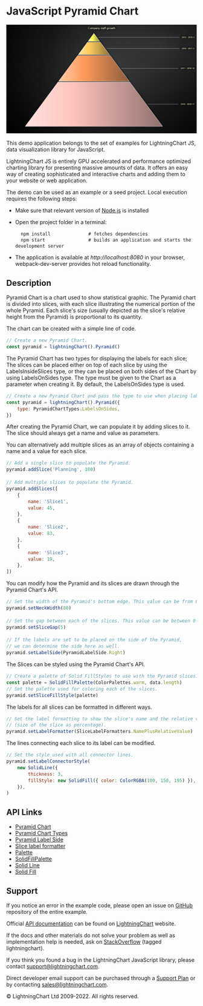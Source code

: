 # JavaScript Pyramid Chart

![JavaScript Pyramid Chart](simplePyramid-darkGold.png)

This demo application belongs to the set of examples for LightningChart JS, data visualization library for JavaScript.

LightningChart JS is entirely GPU accelerated and performance optimized charting library for presenting massive amounts of data. It offers an easy way of creating sophisticated and interactive charts and adding them to your website or web application.

The demo can be used as an example or a seed project. Local execution requires the following steps:

-   Make sure that relevant version of [Node.js](https://nodejs.org/en/download/) is installed
-   Open the project folder in a terminal:

          npm install              # fetches dependencies
          npm start                # builds an application and starts the development server

-   The application is available at _http://localhost:8080_ in your browser, webpack-dev-server provides hot reload functionality.


## Description

Pyramid Chart is a chart used to show statistical graphic. The Pyramid chart is divided into slices, with each slice illustrating the numerical portion of the whole Pyramid. Each slice's size (usually depicted as the slice's relative height from the Pyramid) is proportional to its quantity.

The chart can be created with a simple line of code.

```javascript
// Create a new Pyramid Chart.
const pyramid = lightningChart().Pyramid()
```

The Pyramid Chart has two types for displaying the labels for each slice; The slices can be placed either on top of each slice by using the LabelsInsideSlices type, or they can be placed on both sides of the Chart by using LabelsOnSides type. The type must be given to the Chart as a parameter when creating it.
By default, the LabelsOnSides type is used.

```javascript
// Create a new Pyramid Chart and pass the type to use when placing labels.
const pyramid = lightningChart().Pyramid({
    type: PyramidChartTypes.LabelsOnSides,
})
```

After creating the Pyramid Chart, we can populate it by adding slices to it.
The slice should always get a name and value as parameters.

You can alternatively add multiple slices as an array of objects containing a name and a value for each slice.

```javascript
// Add a single slice to populate the Pyramid.
pyramid.addSlice('Planning', 100)

// Add multiple slices to populate the Pyramid.
pyramid.addSlices([
    {
        name: 'Slice1',
        value: 45,
    },
    {
        name: 'Slice2',
        value: 83,
    },
    {
        name: 'Slice3',
        value: 19,
    },
])
```

You can modify how the Pyramid and its slices are drawn through the Pyramid Chart's API.

```javascript
// Set the width of the Pyramid's bottom edge. This value can be from 0 to 100 (in percents).
pyramid.setNeckWidth(80)

// Set the gap between each of the slices. This value can be between 0 to 20 pixels.
pyramid.setSliceGap(5)

// If the labels are set to be placed on the side of the Pyramid,
// we can determine the side here as well.
pyramid.setLabelSide(PyramidLabelSide.Right)
```

The Slices can be styled using the Pyramid Chart's API.

```javascript
// Create a palette of Solid FillStyles to use with the Pyramid slices.
const palette = SolidFillPalette(ColorPalettes.warm, data.length)
// Set the palette used for coloring each of the slices.
pyramid.setSliceFillStyle(palette)
```

The labels for all slices can be formatted in different ways.

```javascript
// Set the label formatting to show the slice's name and the relative value
// (size of the slice as percentage).
pyramid.setLabelFormatter(SliceLabelFormatters.NamePlusRelativeValue)
```

The lines connecting each slice to its label can be modified.

```javascript
// Set the style used with all connector lines.
pyramid.setLabelConnectorStyle(
    new SolidLine({
        thickness: 3,
        fillStyle: new SolidFill({ color: ColorRGBA(100, 150, 195) }),
    }),
)
```


## API Links

* [Pyramid Chart]
* [Pyramid Chart Types]
* [Pyramid Label Side]
* [Slice label formatter]
* [Palette]
* [SolidFillPalette]
* [Solid Line]
* [Solid Fill]


## Support

If you notice an error in the example code, please open an issue on [GitHub][0] repository of the entire example.

Official [API documentation][1] can be found on [LightningChart][2] website.

If the docs and other materials do not solve your problem as well as implementation help is needed, ask on [StackOverflow][3] (tagged lightningchart).

If you think you found a bug in the LightningChart JavaScript library, please contact support@lightningchart.com.

Direct developer email support can be purchased through a [Support Plan][4] or by contacting sales@lightningchart.com.

[0]: https://github.com/Arction/
[1]: https://lightningchart.com/lightningchart-js-api-documentation/
[2]: https://lightningchart.com
[3]: https://stackoverflow.com/questions/tagged/lightningchart
[4]: https://lightningchart.com/support-services/

© LightningChart Ltd 2009-2022. All rights reserved.


[Pyramid Chart]: https://lightningchart.com/js-charts/api-documentation/v4.2.0/classes/PyramidChart.html
[Pyramid Chart Types]: https://lightningchart.com/js-charts/api-documentation/v4.2.0/variables/PyramidChartTypes-1.html
[Pyramid Label Side]: https://lightningchart.com/js-charts/api-documentation/v4.2.0/enums/PyramidLabelSide.html
[Slice label formatter]: https://lightningchart.com/js-charts/api-documentation/v4.2.0/types/SliceLabelFormatter.html
[Palette]: https://lightningchart.com/js-charts/api-documentation/v4.2.0/variables/ColorPalettes.html
[SolidFillPalette]: https://lightningchart.com/js-charts/api-documentation/v4.2.0/functions/SolidFillPalette.html
[Solid Line]: https://lightningchart.com/js-charts/api-documentation/v4.2.0/classes/SolidLine.html
[Solid Fill]: https://lightningchart.com/js-charts/api-documentation/v4.2.0/classes/SolidFill.html

